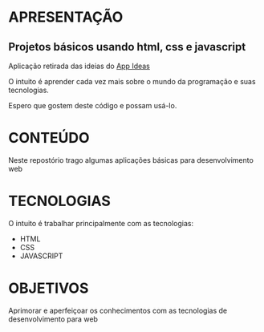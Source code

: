 

# APRESENTAÇÃO

## Projetos básicos usando html, css e javascript

<p>Aplicação retirada das ideias do <a href="https://github.com/florinpop17/app-ideas">App Ideas</a>

O intuito é aprender cada vez mais sobre o mundo da programação e suas tecnologias.

Espero que gostem deste código e possam usá-lo.</p>
# CONTEÚDO

<p>Neste repostório trago algumas aplicações básicas para desenvolvimento web</p>

# TECNOLOGIAS

<P>O intuito é trabalhar principalmente com as tecnologias:</p>

 * HTML
 * CSS 
 * JAVASCRIPT

# OBJETIVOS

<p>Aprimorar e aperfeiçoar os conhecimentos com as tecnologias de desenvolvimento para web</p>


